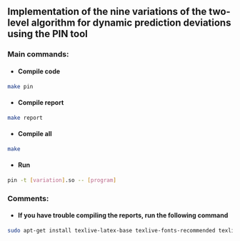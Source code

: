 ## Implementation of the nine variations of the two-level algorithm for dynamic prediction deviations using the PIN tool

### **Main commands:**
- #### Compile code
```sh
make pin
```
- #### Compile report
```sh
make report
```
- #### Compile all
```sh
make
```
- #### Run
```sh
pin -t [variation].so -- [program]
```
### **Comments:**
- #### If you have trouble compiling the reports, run the following command
```sh
sudo apt-get install texlive-latex-base texlive-fonts-recommended texlive-fonts-extra texlive-latex-extra texlive-lang-english
```

